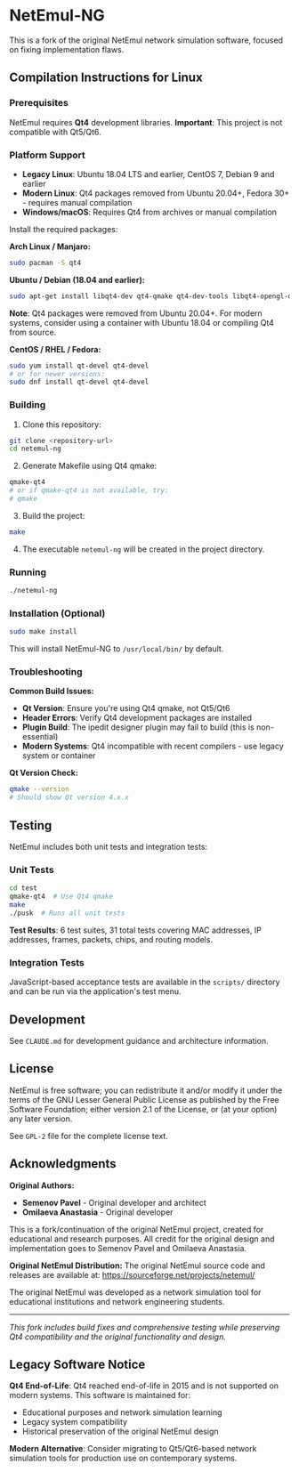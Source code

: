 # NetEmul-NG

This is a fork of the original NetEmul network simulation software, focused on fixing implementation flaws.

## Compilation Instructions for Linux

### Prerequisites

NetEmul requires **Qt4** development libraries. **Important**: This project is not compatible with Qt5/Qt6.

### Platform Support
- **Legacy Linux**: Ubuntu 18.04 LTS and earlier, CentOS 7, Debian 9 and earlier
- **Modern Linux**: Qt4 packages removed from Ubuntu 20.04+, Fedora 30+ - requires manual compilation
- **Windows/macOS**: Requires Qt4 from archives or manual compilation

Install the required packages:

**Arch Linux / Manjaro:**
```bash
sudo pacman -S qt4
```

**Ubuntu / Debian (18.04 and earlier):**
```bash
sudo apt-get install libqt4-dev qt4-qmake qt4-dev-tools libqt4-opengl-dev
```

**Note**: Qt4 packages were removed from Ubuntu 20.04+. For modern systems, consider using a container with Ubuntu 18.04 or compiling Qt4 from source.

**CentOS / RHEL / Fedora:**
```bash
sudo yum install qt-devel qt4-devel
# or for newer versions:
sudo dnf install qt-devel qt4-devel
```

### Building

1. Clone this repository:
```bash
git clone <repository-url>
cd netemul-ng
```

2. Generate Makefile using Qt4 qmake:
```bash
qmake-qt4
# or if qmake-qt4 is not available, try:
# qmake
```

3. Build the project:
```bash
make
```

4. The executable `netemul-ng` will be created in the project directory.

### Running

```bash
./netemul-ng
```

### Installation (Optional)

```bash
sudo make install
```

This will install NetEmul-NG to `/usr/local/bin/` by default.

### Troubleshooting

**Common Build Issues:**
- **Qt Version**: Ensure you're using Qt4 qmake, not Qt5/Qt6
- **Header Errors**: Verify Qt4 development packages are installed
- **Plugin Build**: The ipedit designer plugin may fail to build (this is non-essential)
- **Modern Systems**: Qt4 incompatible with recent compilers - use legacy system or container

**Qt Version Check:**
```bash
qmake --version
# Should show Qt version 4.x.x
```

## Testing

NetEmul includes both unit tests and integration tests:

### Unit Tests
```bash
cd test
qmake-qt4  # Use Qt4 qmake
make
./pusk  # Runs all unit tests
```

**Test Results**: 6 test suites, 31 total tests covering MAC addresses, IP addresses, frames, packets, chips, and routing models.

### Integration Tests
JavaScript-based acceptance tests are available in the `scripts/` directory and can be run via the application's test menu.

## Development

See `CLAUDE.md` for development guidance and architecture information.

## License

NetEmul is free software; you can redistribute it and/or modify it under the terms of the GNU Lesser General Public License as published by the Free Software Foundation; either version 2.1 of the License, or (at your option) any later version.

See `GPL-2` file for the complete license text.

## Acknowledgments

**Original Authors:**
- **Semenov Pavel** - Original developer and architect
- **Omilaeva Anastasia** - Original developer

This is a fork/continuation of the original NetEmul project, created for educational and research purposes. All credit for the original design and implementation goes to Semenov Pavel and Omilaeva Anastasia.

**Original NetEmul Distribution:**
The original NetEmul source code and releases are available at: https://sourceforge.net/projects/netemul/

The original NetEmul was developed as a network simulation tool for educational institutions and network engineering students.

---

*This fork includes build fixes and comprehensive testing while preserving Qt4 compatibility and the original functionality and design.*

## Legacy Software Notice

**Qt4 End-of-Life**: Qt4 reached end-of-life in 2015 and is not supported on modern systems. This software is maintained for:
- Educational purposes and network simulation learning
- Legacy system compatibility  
- Historical preservation of the original NetEmul design

**Modern Alternative**: Consider migrating to Qt5/Qt6-based network simulation tools for production use on contemporary systems.